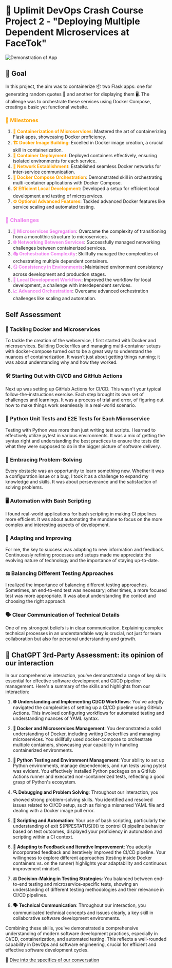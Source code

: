 # 🚀 Uplimit DevOps Crash Course Project 2 - "Deploying Multiple Dependent Microservices at FaceTok"

![Demonstration of App](/assets/demo.gif)

## 🎯 Goal

In this project, the aim was to containerize 📦 two Flask apps: one for generating random quotes 📜 and another for displaying them 🖥️. The challenge was to orchestrate these services using Docker Compose, creating a basic yet functional website.

### <span style="color:orange"><strong>🌟 Milestones</strong></span>
1. <span style="color:orange"><strong>🐳 Containerization of Microservices</strong></span>: Mastered the art of containerizing Flask apps, showcasing Docker proficiency.
2. <span style="color:orange"><strong>🏗️ Docker Image Building</strong></span>: Excelled in Docker image creation, a crucial skill in containerization.
3. <span style="color:orange"><strong>🚢 Container Deployment</strong></span>: Deployed containers effectively, ensuring isolated environments for each service.
4. <span style="color:orange"><strong>🔗 Network Establishment</strong></span>: Established seamless Docker networks for inter-service communication.
5. <span style="color:orange"><strong>🧩 Docker Compose Orchestration</strong></span>: Demonstrated skill in orchestrating multi-container applications with Docker Compose.
6. <span style="color:orange"><strong>🛠️ Efficient Local Development</strong></span>: Developed a setup for efficient local development and testing of microservices.
7. <span style="color:orange"><strong>⚙️ Optional Advanced Features</strong></span>: Tackled advanced Docker features like service scaling and automated testing.

### <span style="color:violet"><strong>🚧 Challenges</strong></span>
1. <span style="color:violet"><strong>🔀 Microservices Segregation</strong></span>: Overcame the complexity of transitioning from a monolithic structure to microservices.
2. <span style="color:violet"><strong>🌐 Networking Between Services</strong></span>: Successfully managed networking challenges between containerized services.
3. <span style="color:violet"><strong>🎭 Orchestration Complexity</strong></span>: Skillfully managed the complexities of orchestrating multiple dependent containers.
4. <span style="color:violet"><strong>🪞 Consistency in Environments</strong></span>: Maintained environment consistency across development and production stages.
5. <span style="color:violet"><strong>🔧 Local Development Workflow</strong></span>: Improved the workflow for local development, a challenge with interdependent services.
6. <span style="color:violet"><strong>📈 Advanced Orchestration</strong></span>: Overcame advanced orchestration challenges like scaling and automation.

## Self Assessment

### 🐋 Tackling Docker and Microservices
To tackle the creation of the webservice, I first started with Docker and microservices. Building Dockerfiles and managing multi-container setups with docker-compose turned out to be a great way to understand the nuances of containerization. It wasn’t just about getting things running; it was about understanding why and how they worked.

### 🛠️ Starting Out with CI/CD and GitHub Actions
Next up was setting up GitHub Actions for CI/CD. This wasn't your typical follow-the-instructions exercise. Each step brought its own set of challenges and learnings. It was a process of trial and error, of figuring out how to make things work seamlessly in a real-world scenario.

### 🐍 Python Unit Tests and E2E Tests for Each Microservice
Testing with Python was more than just writing test scripts. I learned to effectively utilize pytest in various environments. It was a mix of getting the syntax right and understanding the best practices to ensure the tests did what they were supposed to do in the bigger picture of software delivery.

### 🧠 Embracing Problem-Solving
Every obstacle was an opportunity to learn something new. Whether it was a configuration issue or a bug, I took it as a challenge to expand my knowledge and skills. It was about perseverance and the satisfaction of solving problems.

### 🖥️ Automation with Bash Scripting
I found real-world applications for bash scripting in making CI pipelines more efficient. It was about automating the mundane to focus on the more complex and interesting aspects of development.

### 🔄 Adapting and Improving
For me, the key to success was adapting to new information and feedback. Continuously refining processes and setups made me appreciate the evolving nature of technology and the importance of staying up-to-date.

### ⚖️ Balancing Different Testing Approaches
I realized the importance of balancing different testing approaches. Sometimes, an end-to-end test was necessary; other times, a more focused test was more appropriate. It was about understanding the context and choosing the right approach.

### 🗣️ Clear Communication of Technical Details
One of my strongest beliefs is in clear communication. Explaining complex technical processes in an understandable way is crucial, not just for team collaboration but also for personal understanding and growth.

## 🤖 ChatGPT 3rd-Party Assessment: its opinion of our interaction

In our comprehensive interaction, you've demonstrated a range of key skills essential for effective software development and CI/CD pipeline management. Here's a summary of the skills and highlights from our interaction:

1. **🌐 Understanding and Implementing CI/CD Workflows**: You've adeptly navigated the complexities of setting up a CI/CD pipeline using GitHub Actions. This involved configuring workflows for automated testing and understanding nuances of YAML syntax.

2. **🐳 Docker and Microservices Management**: You demonstrated a solid understanding of Docker, including writing Dockerfiles and managing microservices. You skillfully used docker-compose to orchestrate multiple containers, showcasing your capability in handling containerized environments.

3. **🐍 Python Testing and Environment Management**: Your ability to set up Python environments, manage dependencies, and run tests using pytest was evident. You effectively installed Python packages on a GitHub Actions runner and executed non-containerized tests, reflecting a good grasp of Python's ecosystem.

4. **🔍 Debugging and Problem Solving**: Throughout our interaction, you showed strong problem-solving skills. You identified and resolved issues related to CI/CD setup, such as fixing a misnamed YAML file and dealing with a Docker image pull error.

5. **📜 Scripting and Automation**: Your use of bash scripting, particularly the understanding of exit ${PIPESTATUS[0]} to control CI pipeline behavior based on test outcomes, displayed your proficiency in automation and scripting within a CI context.

6. **🔄 Adapting to Feedback and Iterative Improvement**: You adeptly incorporated feedback and iteratively improved the CI/CD pipeline. Your willingness to explore different approaches (testing inside Docker containers vs. on the runner) highlights your adaptability and continuous improvement mindset.

7. **⚖️ Decision-Making in Testing Strategies**: You balanced between end-to-end testing and microservice-specific tests, showing an understanding of different testing methodologies and their relevance in CI/CD pipelines.

8. **🗣️ Technical Communication**: Throughout our interaction, you communicated technical concepts and issues clearly, a key skill in collaborative software development environments.

Combining these skills, you've demonstrated a comprehensive understanding of modern software development practices, especially in CI/CD, containerization, and automated testing. This reflects a well-rounded capability in DevOps and software engineering, crucial for efficient and effective software development cycles.

🔗 [Dive into the specifics of our conversation](https://spectacled-thumb-fdd.notion.site/Week-2-FaceTok-DevOps-Uplimit-26af6a0b92cd4f3a8c3f6f7b4b2f3709?pvs=4)
